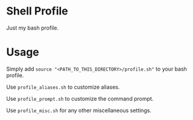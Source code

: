 # Shell Profile

Just my bash profile.


# Usage

Simply add `source "<PATH_TO_THIS_DIRECTORY>/profile.sh"` to your bash profile.

Use `profile_aliases.sh` to customize aliases.

Use `profile_prompt.sh` to customize the command prompt.

Use `profile_misc.sh` for any other miscellaneous settings.
